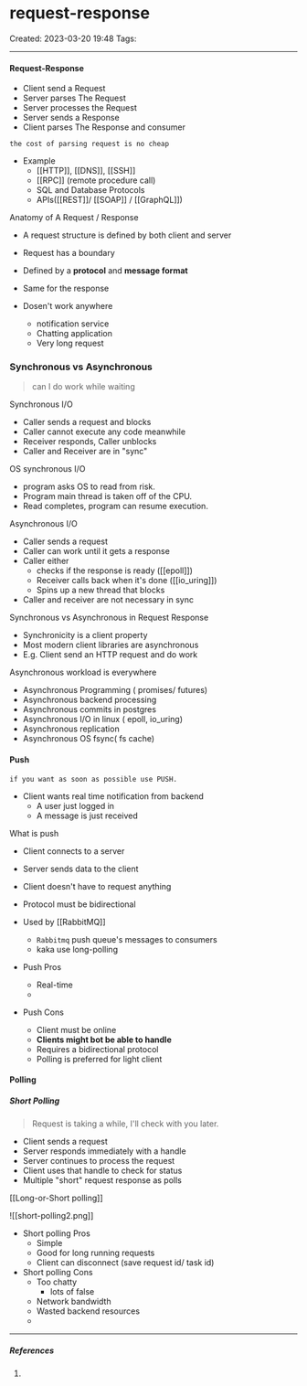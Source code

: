 # request-response
Created: 2023-03-20 19:48
Tags: 
____

#### Request-Response

* Client send a Request
* Server parses The Request
* Server processes the Request
* Server sends a Response
* Client parses The Response and consumer

```ad-note
the cost of parsing request is no cheap
```

* Example
	* [[HTTP]], [[DNS]], [[SSH]]
	* [[RPC]] (remote procedure call)
	* SQL and Database Protocols
	* APIs([[REST]]/ [[SOAP]] / [[GraphQL]])

Anatomy of A Request / Response
* A request structure is defined by both client and server
* Request has a boundary
* Defined by a __protocol__ and __message format__
* Same for the response

* Dosen't work anywhere
	* notification service
	* Chatting application
	* Very long request


### Synchronous vs Asynchronous

> can I do work while waiting

Synchronous I/O

* Caller sends a request and blocks
* Caller cannot execute any code meanwhile
* Receiver responds, Caller unblocks
* Caller and Receiver are in "sync"

OS synchronous I/O
* program asks OS to read from risk.
* Program main thread is taken off of the CPU.
* Read completes, program can resume execution.

Asynchronous I/O
* Caller sends a request
* Caller can work until it gets a response
* Caller either
	* checks if the response is ready ([[epoll]])
	* Receiver calls back when it's done ([[io_uring]])
	* Spins up a new thread that blocks
*  Caller and receiver are not necessary in sync

Synchronous vs Asynchronous in Request Response
* Synchronicity is a client property
* Most modern client libraries are asynchronous
* E.g. Client send an HTTP request and do work

Asynchronous workload is everywhere
* Asynchronous Programming ( promises/ futures)
* Asynchronous backend processing
* Asynchronous commits in postgres 
* Asynchronous I/O in linux ( epoll, io_uring)
* Asynchronous replication
* Asynchronous OS fsync( fs cache)

#### Push

```ad-note
if you want as soon as possible use PUSH.
```

* Client wants real time notification from backend
	* A user just logged in
	* A message is just received

What is push
* Client connects to a server
* Server sends data to the client
* Client doesn't have to request anything
* Protocol must be bidirectional
* Used by [[RabbitMQ]]
	* `Rabbitmq` push queue's messages to consumers
	* kaka use long-polling

* Push Pros
	* Real-time
	* 
* Push Cons
	* Client must be online
	* __Clients might bot be able to handle__
	* Requires a bidirectional protocol
	* Polling is preferred for light client

#### Polling

##### Short Polling

> Request is taking a while, I'll check with you later.

* Client sends a request
* Server responds immediately with a handle
* Server continues to process the request
* Client uses that handle to check for status
* Multiple "short" request response as polls

[[Long-or-Short polling]]

![[short-polling2.png]]

* Short polling Pros
	* Simple
	* Good for long running requests
	* Client can disconnect (save request id/ task id)
* Short polling Cons
	*  Too chatty
		* lots of false
	* Network bandwidth
	* Wasted backend resources
	* 


_____
##### References
1.

